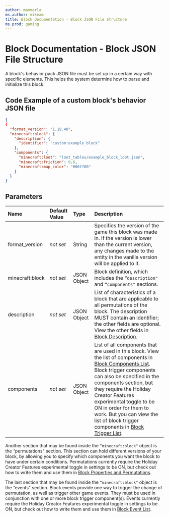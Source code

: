 ```yaml
---
author: mammerla
ms.author: mikeam
title: Block Documentation - Block JSON File Structure
ms.prod: gaming
---
```


# Block Documentation - Block JSON File Structure

A block's behavior pack JSON file must be set up in a certain way with specific elements. This helps the system determine how to parse and initialize this block.

## Code Example of a custom block's behavior JSON file

```json
{
{
  "format_version": "1.19.40",
  "minecraft:block": {
    "description": {
      "identifier": "custom:example_block"
    },
    "components": {
      "minecraft:loot": "loot_tables/example_block_loot.json",
      "minecraft:friction": 0.6,
      "minecraft:map_color": "#00ff00"
    }
  }
}
```

## Parameters

|Name |Default Value  |Type  |Description  |
|:----------|:----------|:----------|:----------|
|format_version|*not set* | String| Specifies the version of the game this block was made in. If the version is lower than the current version, any changes made to the entity in the vanilla version will be applied to it.|
|minecraft:block|*not set*| JSON Object| Block definition, which includes the `“description"` and `“components"` sections.|
|description|*not set*|JSON Object|List of characteristics of a block that are applicable to all permutations of the block. The description MUST contain an identifier; the other fields are optional. View the other fields in [Block Description](BlockDescription.md).|
|components|*not set*|JSON Object|List of all components that are used in this block. View the list of components in [Block Components List](\BlockComponents\BlockComponentsList.md). Block trigger components can also be specified in the components section, but they require the Holiday Creator Features experimental toggle to be ON in order for them to work. But you can view the list of block trigger components in [Block Trigger List](BlockTriggers\BlockTriggerList.md).|

Another section that may be found inside the `“minecraft:block"` object is the “permutations" section. This section can hold different versions of your block, by allowing you to specify which components you want the block to have under certain conditions. Permutations currently require the Holiday Creator Features experimental toggle in settings to be ON, but check out how to write them and use them in [Block Properties and Permutations](BlockPropertiesAndPermutations.md).

The last section that may be found inside the `“minecraft:block"` object is the “events" section. Block events provide one way to trigger the change of permutation, as well as trigger other game events. They must be used in conjunction with one or more block trigger component(s). Events currently require the Holiday Creator Features experimental toggle in settings to be ON, but check out how to write them and use them in [Block Event List](\BlockEvents\BlockEventList.md).
